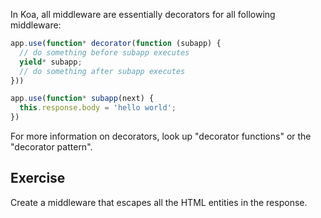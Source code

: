 
In Koa,
all middleware are essentially decorators for all following middleware:

```js
app.use(function* decorator(function (subapp) {
  // do something before subapp executes
  yield* subapp;
  // do something after subapp executes
}))

app.use(function* subapp(next) {
  this.response.body = 'hello world';
})
```

For more information on decorators, look up "decorator functions" or the "decorator pattern".

## Exercise

Create a middleware that escapes all the HTML entities in the response.

